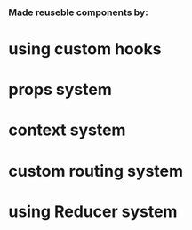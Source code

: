 ### Made reuseble components by:

# using custom hooks

# props system

# context system

# custom routing system

# using Reducer system

